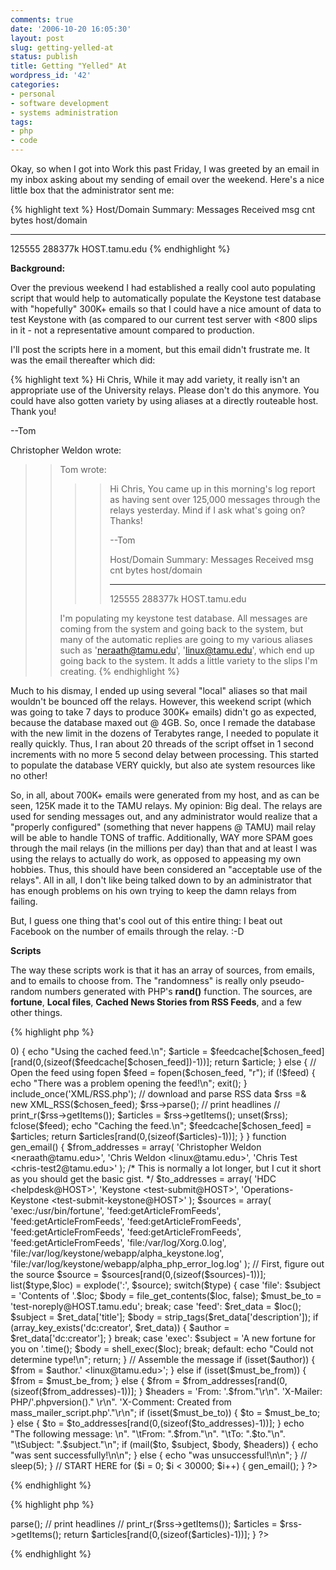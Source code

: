 ```yaml
---
comments: true
date: '2006-10-20 16:05:30'
layout: post
slug: getting-yelled-at
status: publish
title: Getting "Yelled" At
wordpress_id: '42'
categories:
- personal
- software development
- systems administration
tags:
- php
- code
---
```


Okay, so when I got into Work this past Friday, I was greeted by an email in my inbox asking about my sending of email over the weekend. Here's a nice little box that the administrator sent me:

{% highlight text %}
Host/Domain Summary: Messages Received
 msg cnt   bytes   host/domain
 -------- -------  -----------
 125555   288377k  HOST.tamu.edu
{% endhighlight %}

<!--more-->
<b>Background:</b>

Over the previous weekend I had established a really cool auto populating script that would help to automatically populate the Keystone test database with "hopefully" 300K+ emails so that I could have a nice amount of data to test Keystone with (as compared to our current test server with <800 slips in it - not a representative amount compared to production.

I'll post the scripts here in a moment, but this email didn't frustrate me. It was the email thereafter which did:

{% highlight text %}
Hi Chris,
	While it may add variety, it really isn't an appropriate use of the
University relays.  Please don't do this anymore.  You could have also
gotten variety by using aliases at a directly routeable host.  Thank you!

--Tom

Christopher Weldon wrote:
> > Tom wrote:
>> >> Hi Chris,
>> >>     You came up in this morning's log report as having sent over 125,000
>> >> messages through the relays yesterday.  Mind if I ask what's going on?
>> >> Thanks!
>> >>
>> >> --Tom
>> >>
>> >>
>> >> Host/Domain Summary: Messages Received
>> >>  msg cnt   bytes   host/domain
>> >>  -------- -------  -----------
>> >>  125555   288377k  HOST.tamu.edu
>> >>
> > 
> > I'm populating my keystone test database. All messages are coming from
> > the system and going back to the system, but many of the automatic
> > replies are going to my various aliases such as 'neraath@tamu.edu',
> > 'linux@tamu.edu', which end up going back to the system. It adds a
> > little variety to the slips I'm creating.
{% endhighlight %}

Much to his dismay, I ended up using several "local" aliases so that mail wouldn't be bounced off the relays. However, this weekend script (which was going to take 7 days to produce 300K+ emails) didn't go as expected, because the database maxed out @ 4GB. So, once I remade the database with the new limit in the dozens of Terabytes range, I needed to populate it really quickly. Thus, I ran about 20 threads of the script offset in 1 second increments with no more 5 second delay between processing. This started to populate the database VERY quickly, but also ate system resources like no other!

So, in all, about 700K+ emails were generated from my host, and as can be seen, 125K made it to the TAMU relays. My opinion: Big deal. The relays are used for sending messages out, and any administrator would realize that a "properly configured" (something that never happens @ TAMU) mail relay will be able to handle TONS of traffic. Additionally, WAY more SPAM goes through the mail relays (in the millions per day) than that and at least I was using the relays to actually do work, as opposed to appeasing my own hobbies. Thus, this should have been considered an "acceptable use of the relays". All in all, I don't like being talked down to by an administrator that has enough problems on his own trying to keep the damn relays from failing.

But, I guess one thing that's cool out of this entire thing: I beat out Facebook on the number of emails through the relay. :-D

<b>Scripts</b>

The way these scripts work is that it has an array of sources, from emails, and to emails to choose from. The "randomness" is really only pseudo-random numbers generated with PHP's <b>rand()</b> function. The sources, are <b>fortune</b>, <b>Local files</b>, <b>Cached News Stories from RSS Feeds</b>, and a few other things. 

{% highlight php %}
<?php
#----------------------------------------------------
# mass_mailer_script.php
# 
# Created by: Christopher Weldon
#
# Purpose: To use a variety of different "from" addresses
# and mass-mail Keystone to populate it's database in a quick manner.
#
#-------------------------------------------------------

ini_set('error_reporting', 2047);
ini_set('display_errors', 1);

$feedcache = array();

function getArticleFromFeeds() {
    global $feedcache;

    // Listing of Feeds I'd like to retrieve from
    $feeds = array(
                'http://planet.gentoo.org/rss20.xml',
                'http://slashdot.org/index.rss',
                'http://slashdot.org/apple.rss',
                'http://slashdot.org/linux.rss',
                'http://slashdot.org/science.rss',
                'http://slashdot.org/developers.rss',
                'http://slashdot.org/askslashdot.rss',
                'http://www.phparchitect.com/discuss/rdf.php?mode=m&l=1&basic=1',
                'http://hades.phparch.com/hermes/feednews/index.php',
                'http://www.nytimes.com/services/xml/rss/nyt/Business.xml',
                'http://www.nytimes.com/services/xml/rss/nyt/Arts.xml',
                'http://www.nytimes.com/services/xml/rss/nyt/Science.xml',
                'http://www.nytimes.com/services/xml/rss/nyt/Technology.xml',
                'http://www.nytimes.com/services/xml/rss/nyt/WeekinReview.xml',
                'http://rss.news.yahoo.com/rss/topstories'
    );

    // Figure out which one we want to use
    $chosen_feed = $feeds[rand(0,(sizeof($feeds)-1))];
    echo "Chosen feed is: ".$chosen_feed."\n";

    if (array_key_exists($chosen_feed, $feedcache) && sizeof($feedcache) > 0) {
        echo "Using the cached feed.\n";
        $article = $feedcache[$chosen_feed][rand(0,(sizeof($feedcache[$chosen_feed])-1))];
        return $article;
    } else {
        // Open the feed using fopen
        $feed = fopen($chosen_feed, "r");
        if (!$feed) {
            echo "There was a problem opening the feed!\n";
            exit();
        }

        include_once('XML/RSS.php');
        // download and parse RSS data
        $rss =& new XML_RSS($chosen_feed);
        $rss->parse();

        // print headlines
        // print_r($rss->getItems());
        $articles = $rss->getItems();
        unset($rss);
        fclose($feed);
        echo "Caching the feed.\n";
        $feedcache[$chosen_feed] = $articles;
        return $articles[rand(0,(sizeof($articles)-1))];
    }
}

function gen_email() {
    $from_addresses = array(
                        'Christopher Weldon &lt;neraath@tamu.edu&gt;',
                        'Chris Weldon &lt;linux@tamu.edu&gt;',
                        'Chris Test &lt;chris-test2@tamu.edu&gt;'
    ); /* This is normally a lot longer, but I cut it short as you should get the basic gist. */

    $to_addresses = array(
                        'HDC &lt;helpdesk@HOST&gt;',
                        'Keystone &lt;test-submit@HOST&gt;',
                        'Operations-Keystone &lt;test-submit-keystone@HOST&gt;'
    );

    $sources = array(
        'exec:/usr/bin/fortune',
        'feed:getArticleFromFeeds',
        'feed:getArticleFromFeeds',
        'feed:getArticleFromFeeds',
        'feed:getArticleFromFeeds',
        'feed:getArticleFromFeeds',
        'feed:getArticleFromFeeds',
        'file:/var/log/Xorg.0.log',
        'file:/var/log/keystone/webapp/alpha_keystone.log',
        'file:/var/log/keystone/webapp/alpha_php_error_log.log'
    );

    // First, figure out the source
    $source = $sources[rand(0,(sizeof($sources)-1))];
    list($type,$loc) = explode(':', $source);

    switch($type) {
        case 'file':
            $subject = 'Contents of '.$loc;
            $body = file_get_contents($loc, false);
            $must_be_to = 'test-noreply@HOST.tamu.edu';
            break;
        case 'feed':
            $ret_data = $loc();
            $subject = $ret_data['title'];
            $body = strip_tags($ret_data['description']);
            if (array_key_exists('dc:creator', $ret_data)) {
                $author = $ret_data['dc:creator'];
            }
            break;
        case 'exec':
            $subject = 'A new fortune for you on '.time();
            $body = shell_exec($loc);
            break;
        default:
            echo "Could not determine type!\n";
        return;
    }

    // Assemble the message
    if (isset($author)) {
        $from = $author.' &lt;linux@tamu.edu&gt;';
    } else if (isset($must_be_from)) {
        $from = $must_be_from;
    } else {
        $from = $from_addresses[rand(0,(sizeof($from_addresses)-1))];
    }

    $headers =      'From: '.$from."\r\n".
                    'X-Mailer: PHP/'.phpversion()." \r\n".
                    'X-Comment: Created from mass_mailer_script.php'."\r\n";

    if (isset($must_be_to)) {
        $to = $must_be_to;
    } else {
        $to = $to_addresses[rand(0,(sizeof($to_addresses)-1))];
    }

    echo "The following message: \n".
            "\tFrom: ".$from."\n".
            "\tTo: ".$to."\n".
            "\tSubject: ".$subject."\n";

    if (mail($to, $subject, $body, $headers)) {
        echo "was sent successfully!\n\n";
    } else {
        echo "was unsuccessful!\n\n";
    }

//      sleep(5);
}

// START HERE
for ($i = 0; $i < 30000; $i++) {
    gen_email();
}

?>
{% endhighlight %}

{% highlight php %}
<?php
function get_article_from_feeds() {
    // Listing of Feeds I'd like to retrieve from
    $feeds = array(
                    'http://planet.gentoo.org/rss20.xml',
                    'http://slashdot.org/index.rss',
                    'http://slashdot.org/apple.rss',
                    'http://slashdot.org/linux.rss',
                    'http://slashdot.org/science.rss',
                    'http://slashdot.org/developers.rss',
                    'http://slashdot.org/askslashdot.rss',
                    'http://www.phparchitect.com/discuss/rdf.php?mode=m&l=1&basic=1',
                    'http://hades.phparch.com/hermes/feednews/index.php',
                    'http://www.nytimes.com/services/xml/rss/nyt/Business.xml',
                    'http://www.nytimes.com/services/xml/rss/nyt/Arts.xml',
                    'http://www.nytimes.com/services/xml/rss/nyt/Science.xml',
                    'http://www.nytimes.com/services/xml/rss/nyt/Technology.xml',
                    'http://www.nytimes.com/services/xml/rss/nyt/WeekinReview.xml',
                    'http://rss.news.yahoo.com/rss/topstories'
            );

    // Figure out which one we want to use
    $chosen_feed = $feeds[rand(0,(sizeof($feeds)-1))];
    echo "Chosen feed is: ".$chosen_feed."\n";

    // Open the feed using fopen
    $feed = fopen($chosen_feed, "r");
    if (!$feed) {
            echo "There was a problem opening the feed!\n";
            exit();
    }

    include('XML/RSS.php');
    // download and parse RSS data
    $rss =& new XML_RSS($chosen_feed);
    $rss->parse();

    // print headlines
    // print_r($rss->getItems());
    $articles = $rss->getItems();
    return $articles[rand(0,(sizeof($articles)-1))];
}
?>
{% endhighlight %}
